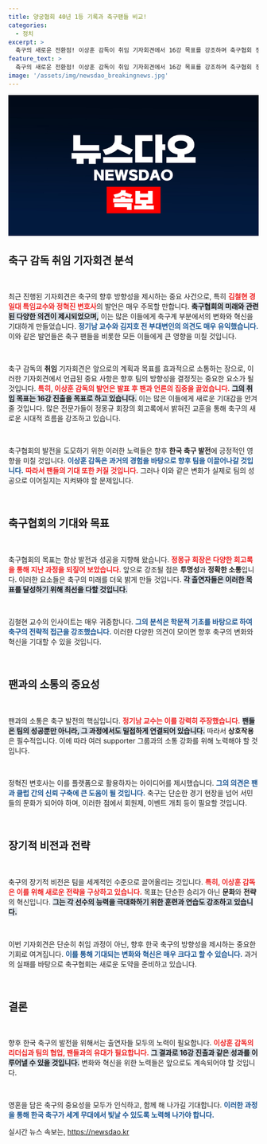 ```yaml
---
title: 양궁협회 40년 1등 기록과 축구팬들 비교!
categories:
  - 정치
excerpt: >
  축구의 새로운 전환점! 이상훈 감독이 취임 기자회견에서 16강 목표를 강조하며 축구협회 정몽규 회장을 언급했습니다. 이들 말 속에 숨어 있는 진짜 이야기는? 지금 바로 확인하세요!
feature_text: >
  축구의 새로운 전환점! 이상훈 감독이 취임 기자회견에서 16강 목표를 강조하며 축구협회 정몽규 회장을 언급했습니다. 이들 말 속에 숨어 있는 진짜 이야기는? 지금 바로 확인하세요!
image: '/assets/img/newsdao_breakingnews.jpg'
---
```


<p><img src="/assets/img/newsdao_breakingnews.jpg" alt="bookingtag 속보" /></p>

<h2 data-ke-size="size26">축구 감독 취임 기자회견 분석</h2>

<p data-ke-size="size16">&nbsp;</p>

<p>최근 진행된 기자회견은 축구의 향후 방향성을 제시하는 중요 사건으로, 특히 <b><span style="color: #ee2323;">김철현 경일대 특임교수와 정혁진 변호사</span></b>의 발언은 매우 주목할 만합니다. <b><span style="background-color: #21538527;">축구협회의 미래와 관련된 다양한 의견이 제시되었으며,</span></b> 이는 많은 이들에게 축구계 부분에서의 변화와 혁신을 기대하게 만들었습니다. <b><span style="color: #1a5490;">정기남 교수와 김지호 전 부대변인의 의견도 매우 유익했습니다.</span></b> 이와 같은 발언들은 축구 팬들을 비롯한 모든 이들에게 큰 영향을 미칠 것입니다.</p>

<p data-ke-size="size16">&nbsp;</p>

<p>축구 감독의 <b>취임</b> 기자회견은 앞으로의 계획과 목표를 효과적으로 소통하는 장으로, 이러한 기자회견에서 언급된 중요 사항은 향후 팀의 방향성을 결정짓는 중요한 요소가 될 것입니다. <b><span style="color: #ee2323;">특히, 이상훈 감독의 발언은 발표 후 팬과 언론의 집중을 끌었습니다.</span></b> <b><span style="background-color: #21538527;">그의 취임 목표는 16강 진출을 목표로 하고 있습니다.</span></b> 이는 많은 이들에게 새로운 기대감을 안겨줄 것입니다. 많은 전문가들이 정몽규 회장의 회고록에서 밝혀진 교훈을 통해 축구의 새로운 시대적 흐름을 강조하고 있습니다.</p>

<p data-ke-size="size16">&nbsp;</p>

<p>축구협회의 발전을 도모하기 위한 이러한 노력들은 향후 <b>한국 축구 발전</b>에 긍정적인 영향을 미칠 것입니다. <b><span style="color: #1a5490;">이상훈 감독은 과거의 경험을 바탕으로 향후 팀을 이끌어나갈 것입니다.</span></b> <b><span style="color: #ee2323;">따라서 팬들의 기대 또한 커질 것입니다.</span></b> 그러나 이와 같은 변화가 실제로 팀의 성공으로 이어질지는 지켜봐야 할 문제입니다.</p>

<p data-ke-size="size16">&nbsp;</p>

<h2 data-ke-size="size26">축구협회의 기대와 목표</h2>

<p data-ke-size="size16">&nbsp;</p>

<p>축구협회의 목표는 항상 발전과 성공을 지향해 왔습니다. <b><span style="color: #ee2323;">정몽규 회장은 다양한 회고록을 통해 지난 과정을 되짚어 보았습니다.</span></b> 앞으로 강조될 점은 <b>투명성</b>과 <b>정확한 소통</b>입니다. 이러한 요소들은 축구의 미래를 더욱 밝게 만들 것입니다. <b><span style="background-color: #21538527;">각 출연자들은 이러한 목표를 달성하기 위해 최선을 다할 것입니다.</span></b> </p>

<p data-ke-size="size16">&nbsp;</p>

<p>김철현 교수의 인사이트는 매우 귀중합니다. <b><span style="color: #1a5490;">그의 분석은 학문적 기초를 바탕으로 하여 축구의 전략적 접근을 강조했습니다.</span></b> 이러한 다양한 의견이 모이면 향후 축구의 변화와 혁신을 기대할 수 있을 것입니다.</p>

<p data-ke-size="size16">&nbsp;</p>

<h2 data-ke-size="size26">팬과의 소통의 중요성</h2>

<p data-ke-size="size16">&nbsp;</p>

<p>팬과의 소통은 축구 발전의 핵심입니다. <b><span style="color: #ee2323;">정기남 교수는 이를 강력히 주장했습니다.</span></b> <b><span style="background-color: #21538527;">팬들은 팀의 성공뿐만 아니라, 그 과정에서도 밀접하게 연결되어 있습니다.</span></b> 따라서 <b>상호작용</b>은 필수적입니다. 이에 따라 여러 supporter 그룹과의 소통 강화를 위해 노력해야 할 것입니다.</p>

<p data-ke-size="size16">&nbsp;</p>

<p>정혁진 변호사는 이를 플랫폼으로 활용하자는 아이디어를 제시했습니다. <b><span style="color: #1a5490;">그의 의견은 팬과 클럽 간의 신뢰 구축에 큰 도움이 될 것입니다.</span></b> 축구는 단순한 경기 현장을 넘어 서민들의 문화가 되어야 하며, 이러한 점에서 회원제, 이벤트 개최 등이 필요할 것입니다.</p>

<p data-ke-size="size16">&nbsp;</p>

<h2 data-ke-size="size26">장기적 비전과 전략</h2>

<p data-ke-size="size16">&nbsp;</p>

<p>축구의 장기적 비전은 팀을 세계적인 수준으로 끌어올리는 것입니다. <b><span style="color: #ee2323;">특히, 이상훈 감독은 이를 위해 새로운 전략을 구상하고 있습니다.</span></b> 목표는 단순한 승리가 아닌 <b>문화</b>와 <b>전략</b>의 혁신입니다. <b><span style="background-color: #21538527;">그는 각 선수의 능력을 극대화하기 위한 훈련과 연습도 강조하고 있습니다.</span></b></p>

<p data-ke-size="size16">&nbsp;</p>

<p>이번 기자회견은 단순히 취임 과정이 아닌, 향후 한국 축구의 방향성을 제시하는 중요한 기회로 여겨집니다. <b><span style="color: #1a5490;">이를 통해 기대되는 변화와 혁신은 매우 크다고 할 수 있습니다.</span></b> 과거의 실패를 바탕으로 축구협회는 새로운 도약을 준비하고 있습니다.</p>

<p data-ke-size="size16">&nbsp;</p>

<h2 data-ke-size="size26">결론</h2>

<p data-ke-size="size16">&nbsp;</p>

<p>향후 한국 축구의 발전을 위해서는 출연자들 모두의 노력이 필요합니다. <b><span style="color: #ee2323;">이상훈 감독의 리더십과 팀의 협업, 팬들과의 유대가 필요합니다.</span></b> <b><span style="background-color: #21538527;">그 결과로 16강 진출과 같은 성과를 이루어낼 수 있을 것입니다.</span></b> 변화와 혁신을 위한 노력들은 앞으로도 계속되어야 할 것입니다. </p>

<p data-ke-size="size16">&nbsp;</p>

<p>영혼을 담은 축구의 중요성을 모두가 인식하고, 함께 해 나가길 기대합니다. <b><span style="color: #1a5490;">이러한 과정을 통해 한국 축구가 세계 무대에서 빛날 수 있도록 노력해 나가야 합니다.</span></b></p>
실시간 뉴스 속보는, <a href="https://newsdao.kr" rel="dofollow">https://newsdao.kr</a>


